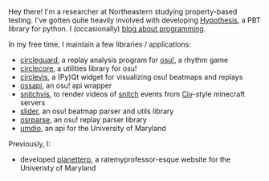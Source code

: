 Hey there! I'm a researcher at Northeastern studying property-based testing. I've gotten quite heavily involved with developing [Hypothesis](https://github.com/hypothesisWorks/hypothesis/), a PBT library for python. I (occasionally) [blog about programming](https://tybug.github.io/).

In my free time, I maintain a few libraries / applications:

* [circleguard](https://github.com/circleguard/circleguard), a replay analysis program for [osu!](https://osu.ppy.sh/home), a rhythm game
* [circlecore](https://github.com/circleguard/circlecore), a utilities library for osu!
* [circlevis](https://github.com/circleguard/circlevis), a (Py)Qt widget for visualizing osu! beatmaps and replays
* [ossapi](https://github.com/circleguard/ossapi), an osu! api wrapper
* [snitchvis](https://github.com/tybug/snitchvis), to render videos of [snitch](https://civwiki.org/wiki/Snitch) events from [Civ](https://civwiki.org/wiki/Main_Page)-style minecraft servers
* [slider](https://github.com/llllllllll/slider), an osu! beatmap parser and utils library
* [osrparse](https://github.com/kszlim/osu-replay-parser), an osu! replay parser library
* [umdio](https://github.com/umdio/umdio), an api for the University of Maryland

Previously, I:
* developed [planetterp](https://github.com/planetterp/planetterp), a ratemyprofessor-esque website for the Univeristy of Maryland



